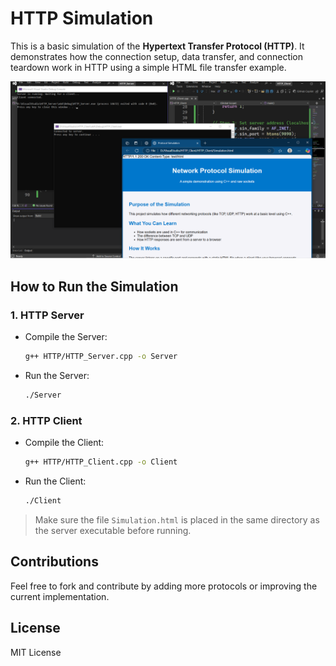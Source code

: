 # HTTP Simulation

This is a basic simulation of the **Hypertext Transfer Protocol (HTTP)**. It demonstrates how the connection setup, data transfer, and connection teardown work in HTTP using a simple HTML file transfer example.

![Screenshot](Screenshot.png)

## How to Run the Simulation

### 1. **HTTP Server**
   - Compile the Server:
     ```bash
     g++ HTTP/HTTP_Server.cpp -o Server
     ```
   - Run the Server:
     ```bash
     ./Server
     ```

### 2. **HTTP Client**
   - Compile the Client:
     ```bash
     g++ HTTP/HTTP_Client.cpp -o Client
     ```
   - Run the Client:
     ```bash
     ./Client
     ```

> Make sure the file `Simulation.html` is placed in the same directory as the server executable before running.

## Contributions
Feel free to fork and contribute by adding more protocols or improving the current implementation.

## License
MIT License
